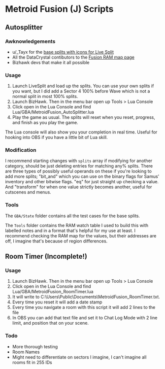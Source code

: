 # Metroid Fusion (J) Scripts

## Autosplitter

### Awknowledgements

- u/_Tayx for the [base splits with icons for Live Split](https://www.reddit.com/r/Metroid/comments/7uiobn/fusion_speedrunners_just_made_some_cool_splits/)
- All the DataCrystal contibutors to the [Fusion RAM map page](https://datacrystal.tcrf.net/wiki/Metroid_Fusion/RAM_map)
- Bizhawk devs that make it all possible

### Usage

1. Launch LiveSplit and load up the splits. You can use your own splits if you want, but I did add a Sector 4 100% before Wave which is not a normal split in most 100% splits.
1. Launch BizHawk. Then in the menu bar open up Tools > Lua Console
1. Click open in the Lua Console and find Lua/GBA/MetroidFusion_AutoSplitter.lua
1. Play the game as usual. The splits will reset when you reset, progress, and finish as you play the game. 

The Lua console will also show you your completion in real time. Useful for hooking into OBS if you have a little bit of Lua skill.

### Modification

I recommend starting changes with `splits` array if modifying for another category, should be just deleting entries for matching any% splits. There are three types of possibly useful operands on these if you're looking to add more splits; "bit_and" which you can use on the binary flags for Samus' inventory and other bitwise flags. "eq" for just straight up checking a value. And "transform" for when one value strictly becomes another, useful for cutscenes and menus.

### Tools

The `GBA/State` folder contains all the test cases for the base splits. 

The `Tools` folder contains the RAM watch table I used to build this with labelled notes and in a format that's helpful for my use at least. I recommend checking the RAM map for the values, but their addresses are off, I imagine that's because of region differences.

## Room Timer (Incomplete!)

### Usage
1. Launch BizHawk. Then in the menu bar open up Tools > Lua Console
1. Click open in the Lua Console and find Lua/GBA/MetroidFusion_RoomTimer.lua
1. It will write to C:\Users\Public\Documents\MetroidFusion_RoomTimer.txt.
1. Every time you reset it will add a date stamp
1. Every time you navigate a room with this script it will add 2 lines to the file
1. In OBS you can add that text file and set it to Chat Log Mode with 2 line limit, and position that on your scene.

### Todo
- More thorough testing
- Room Names
- Might need to differentiate on sectors I imagine, I can't imagine all rooms fit in 255 IDs